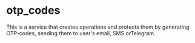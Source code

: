 # otp_codes
This is a service that creates operations and protects them by generating OTP-codes, sending them to user's email, SMS orTelegram  

